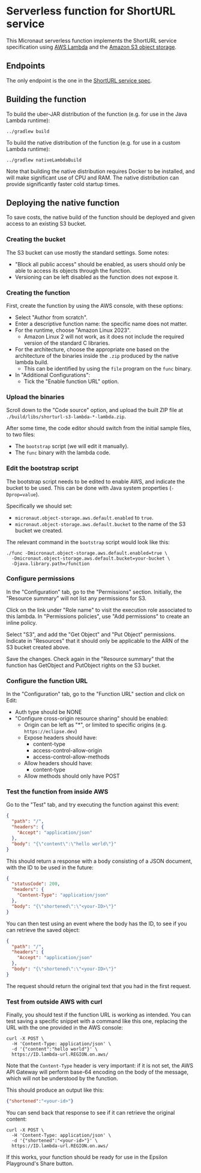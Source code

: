 # Serverless function for ShortURL service

This Micronaut serverless function implements the ShortURL service specification using [AWS Lambda](https://aws.amazon.com/lambda/) and the [Amazon S3 object storage](https://aws.amazon.com/s3/).

## Endpoints

The only endpoint is the one in the [ShortURL service spec](../shorturl-api).

## Building the function

To build the uber-JAR distribution of the function (e.g. for use in the Java Lambda runtime):

```shell
../gradlew build
```

To build the native distribution of the function (e.g. for use in a custom Lambda runtime):

```shell
../gradlew nativeLambdaBuild
```

Note that building the native distribution requires Docker to be installed, and will make significant use of CPU and RAM.
The native distribution can provide significantly faster cold startup times.

## Deploying the native function

To save costs, the native build of the function should be deployed and given access to an existing S3 bucket.

### Creating the bucket

The S3 bucket can use mostly the standard settings. Some notes:

* "Block all public access" should be enabled, as users should only be able to access its objects through the function.
* Versioning can be left disabled as the function does not expose it.

### Creating the function

First, create the function by using the AWS console, with these options:

* Select "Author from scratch".
* Enter a descriptive function name: the specific name does not matter.
* For the runtime, choose "Amazon Linux 2023".
  * Amazon Linux 2 will not work, as it does not include the required version of the standard C libraries.
* For the architecture, choose the appropriate one based on the architecture of the binaries inside the `.zip` produced by the native lambda build.
  * This can be identified by using the `file` program on the `func` binary.
* In "Additional Configurations":
  * Tick the "Enable function URL" option.

### Upload the binaries

Scroll down to the "Code source" option, and upload the built ZIP file at `./build/libs/shorturl-s3-lambda-*-lambda.zip`.

After some time, the code editor should switch from the initial sample files, to two files:

* The `bootstrap` script (we will edit it manually).
* The `func` binary with the lambda code.

### Edit the bootstrap script

The bootstrap script needs to be edited to enable AWS, and indicate the bucket to be used.
This can be done with Java system properties (`-Dprop=value`).

Specifically we should set:

* `micronaut.object-storage.aws.default.enabled` to `true`.
* `micronaut.object-storage.aws.default.bucket` to the name of the S3 bucket we created.

The relevant command in the `bootstrap` script would look like this:

```shell
./func -Dmicronaut.object-storage.aws.default.enabled=true \
  -Dmicronaut.object-storage.aws.default.bucket=your-bucket \
  -Djava.library.path=/function
```

### Configure permissions

In the "Configuration" tab, go to the "Permissions" section.
Initially, the "Resource summary" will not list any permissions for S3.

Click on the link under "Role name" to visit the execution role associated to this lambda.
In "Permissions policies", use "Add permissions" to create an inline policy.

Select "S3", and add the "Get Object" and "Put Object" permissions.
Indicate in "Resources" that it should only be applicable to the ARN of the S3 bucket created above.

Save the changes. Check again in the "Resource summary" that the function has GetObject and PutObject rights on the S3 bucket.

### Configure the function URL

In the "Configuration" tab, go to the "Function URL" section and click on Edit:

* Auth type should be NONE
* "Configure cross-origin resource sharing" should be enabled:
  * Origin can be left as "*", or limited to specific origins (e.g. `https://eclipse.dev`)
  * Expose headers should have:
    * content-type
    * access-control-allow-origin
    * access-control-allow-methods
  * Allow headers should have:
    * content-type
  * Allow methods should only have POST

### Test the function from inside AWS

Go to the "Test" tab, and try executing the function against this event:

```json
{
  "path": "/",
  "headers": {
    "Accept": "application/json"
  },
  "body": "{\"content\":\"hello world\"}"
}
```

This should return a response with a body consisting of a JSON document, with the ID to be used in the future:

```json
{
  "statusCode": 200,
  "headers": {
    "Content-Type": "application/json"
  },
  "body": "{\"shortened\":\"<your-ID>\"}"
}
```

You can then test using an event where the body has the ID, to see if you can retrieve the saved object:

```json
{
  "path": "/",
  "headers": {
    "Accept": "application/json"
  },
  "body": "{\"shortened\":\"<your-ID>\"}"
}
```

The request should return the original text that you had in the first request.

### Test from outside AWS with curl

Finally, you should test if the function URL is working as intended.
You can test saving a specific snippet with a command like this one, replacing the URL with the one provided in the AWS console:

```shell
curl -X POST \
  -H 'Content-Type: application/json' \
  -d '{"content":"hello world"}' \
  https://ID.lambda-url.REGION.on.aws/
```

Note that the `Content-Type` header is very important: if it is not set, the AWS API Gateway will perform base-64 encoding on the body of the message, which will not be understood by the function.

This should produce an output like this:

```json
{"shortened":"<your-id>"}
```

You can send back that response to see if it can retrieve the original content:

```shell
curl -X POST \
  -H 'Content-Type: application/json' \
  -d '{"shortened":"<your-id>"}' \
  https://ID.lambda-url.REGION.on.aws/
```

If this works, your function should be ready for use in the Epsilon Playground's Share button.